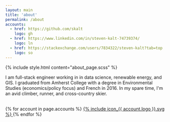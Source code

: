 ```yaml
---
layout: main
title: 'about'
permalink: /about
accounts:
  - href: https://github.com/skalt
    logo: gh
  - href: https://www.linkedin.com/in/steven-kalt-74739374/
    logo: ln
  - href: https://stackexchange.com/users/7834322/steven-kalt?tab=top
    logo: so
---
```

{% include style.html content="about_page.scss" %}


I am full-stack engineer working in in data science, renewable energy, and
GIS. I graduated from Amherst College with a degree in Environmental
Studies (economics/policy focus) and French in 2016. In my spare time,
I'm an avid climber, runner, and cross-country skier.

<br>

<div class="centering">
  {% for account in page.accounts %}
    <a
      class="account-link"
      href="{{ account.href }}"
      rel="noreferrer"
      target="_blank"
    >
      {% include icon_{{ account.logo }}.svg %}
    </a>
  {% endfor %}
</div>
